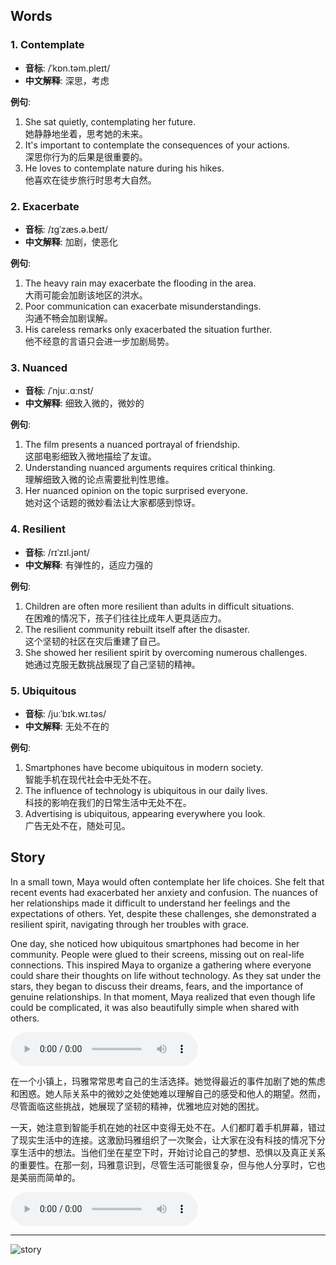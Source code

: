
## Words
### 1. Contemplate
- **音标**: /ˈkɒn.təm.pleɪt/ <span style="cursor: pointer;" onclick="document.getElementById('audio-player-1').play()"><i class="fas fa-volume-up"></i></span>
<audio id="audio-player-1" src="https://files.dwong.top/words/contemplate.mp3" style="display:none;"></audio>
- **中文解释**: 深思，考虑

**例句**:
1. She sat quietly, contemplating her future.  
   她静静地坐着，思考她的未来。
2. It's important to contemplate the consequences of your actions.  
   深思你行为的后果是很重要的。
3. He loves to contemplate nature during his hikes.  
   他喜欢在徒步旅行时思考大自然。

### 2. Exacerbate 
- **音标**: /ɪɡˈzæs.ə.beɪt/ <span style="cursor: pointer;" onclick="document.getElementById('audio-player-2').play()"><i class="fas fa-volume-up"></i></span>
<audio id="audio-player-2" src="https://files.dwong.top/words/exacerbate.mp3" style="display:none;"></audio>
- **中文解释**: 加剧，使恶化

**例句**:
1. The heavy rain may exacerbate the flooding in the area.  
   大雨可能会加剧该地区的洪水。
2. Poor communication can exacerbate misunderstandings.  
   沟通不畅会加剧误解。
3. His careless remarks only exacerbated the situation further.  
   他不经意的言语只会进一步加剧局势。

### 3. Nuanced 
- **音标**: /ˈnjuː.ɑːnst/ <span style="cursor: pointer;" onclick="document.getElementById('audio-player-3').play()"><i class="fas fa-volume-up"></i></span>
<audio id="audio-player-3" src="https://files.dwong.top/words/nuance.mp3" style="display:none;"></audio>
- **中文解释**: 细致入微的，微妙的

**例句**:
1. The film presents a nuanced portrayal of friendship.  
   这部电影细致入微地描绘了友谊。
2. Understanding nuanced arguments requires critical thinking.  
   理解细致入微的论点需要批判性思维。
3. Her nuanced opinion on the topic surprised everyone.  
   她对这个话题的微妙看法让大家都感到惊讶。

### 4. Resilient 
- **音标**: /rɪˈzɪl.jənt/ <span style="cursor: pointer;" onclick="document.getElementById('audio-player-4').play()"><i class="fas fa-volume-up"></i></span>
<audio id="audio-player-4" src="https://files.dwong.top/words/resilient.mp3" style="display:none;"></audio>
- **中文解释**: 有弹性的，适应力强的

**例句**:
1. Children are often more resilient than adults in difficult situations.  
   在困难的情况下，孩子们往往比成年人更具适应力。
2. The resilient community rebuilt itself after the disaster.  
   这个坚韧的社区在灾后重建了自己。
3. She showed her resilient spirit by overcoming numerous challenges.  
   她通过克服无数挑战展现了自己坚韧的精神。

### 5. Ubiquitous 
- **音标**: /juːˈbɪk.wɪ.təs/ <span style="cursor: pointer;" onclick="document.getElementById('audio-player-5').play()"><i class="fas fa-volume-up"></i></span>
<audio id="audio-player-5" src="https://files.dwong.top/words/ubiquitous.mp3" style="display:none;"></audio>
- **中文解释**: 无处不在的

**例句**:
1. Smartphones have become ubiquitous in modern society.  
   智能手机在现代社会中无处不在。
2. The influence of technology is ubiquitous in our daily lives.  
   科技的影响在我们的日常生活中无处不在。
3. Advertising is ubiquitous, appearing everywhere you look.  
   广告无处不在，随处可见。


## Story

In a small town, Maya would often contemplate her life choices. She felt that recent events had exacerbated her anxiety and confusion. The nuances of her relationships made it difficult to understand her feelings and the expectations of others. Yet, despite these challenges, she demonstrated a resilient spirit, navigating through her troubles with grace. 

One day, she noticed how ubiquitous smartphones had become in her community. People were glued to their screens, missing out on real-life connections. This inspired Maya to organize a gathering where everyone could share their thoughts on life without technology. As they sat under the stars, they began to discuss their dreams, fears, and the importance of genuine relationships. In that moment, Maya realized that even though life could be complicated, it was also beautifully simple when shared with others.

<audio controls>
  <source src="https://files.dwong.top/story/2024-07-26-01.mp3" type="audio/mpeg">
  你的浏览器不支持音频元素。
</audio>

在一个小镇上，玛雅常常思考自己的生活选择。她觉得最近的事件加剧了她的焦虑和困惑。她人际关系中的微妙之处使她难以理解自己的感受和他人的期望。然而，尽管面临这些挑战，她展现了坚韧的精神，优雅地应对她的困扰。

一天，她注意到智能手机在她的社区中变得无处不在。人们都盯着手机屏幕，错过了现实生活中的连接。这激励玛雅组织了一次聚会，让大家在没有科技的情况下分享生活中的想法。当他们坐在星空下时，开始讨论自己的梦想、恐惧以及真正关系的重要性。在那一刻，玛雅意识到，尽管生活可能很复杂，但与他人分享时，它也是美丽而简单的。


<audio controls>
  <source src="https://files.dwong.top/story/2024-07-26-02.mp3" type="audio/mpeg">
  你的浏览器不支持音频元素。
</audio>

---
![story](https://files.dwong.top/images/2024-07-26.png)